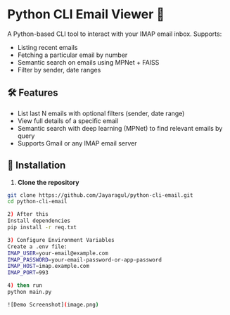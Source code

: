 # Python CLI Email Viewer 📧

A Python-based CLI tool to interact with your IMAP email inbox. Supports:
- Listing recent emails
- Fetching a particular email by number
- Semantic search on emails using MPNet + FAISS
- Filter by sender, date ranges

## 🛠 Features
- List last N emails with optional filters (sender, date range)
- View full details of a specific email
- Semantic search with deep learning (MPNet) to find relevant emails by query
- Supports Gmail or any IMAP email server

## 🚀 Installation

1. **Clone the repository**
```bash
git clone https://github.com/Jayaragul/python-cli-email.git
cd python-cli-email

2) After this
Install dependencies
pip install -r req.txt

3) Configure Environment Variables
Create a .env file:
IMAP_USER=your-email@example.com
IMAP_PASSWORD=your-email-password-or-app-password
IMAP_HOST=imap.example.com
IMAP_PORT=993

4) then run
python main.py

![Demo Screenshot](image.png)



